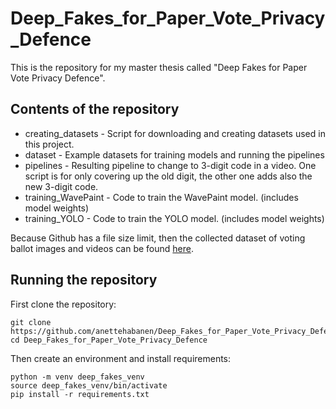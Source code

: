 # Deep_Fakes_for_Paper_Vote_Privacy_Defence

This is the repository for my master thesis called "Deep Fakes for Paper Vote Privacy Defence".

## Contents of the repository

* creating_datasets - Script for downloading and creating datasets used in this project.
* dataset - Example datasets for training models and running the pipelines
* pipelines - Resulting pipeline to change to 3-digit code in a video. One script is for only covering up the old digit, the other one adds also the new 3-digit code.
* training_WavePaint - Code to train the WavePaint model. (includes model weights)
* training_YOLO - Code to train the YOLO model. (includes model weights)

Because Github has a file size limit, then the collected dataset of voting ballot images and videos can be found [here](https://drive.google.com/file/d/1ETJoOAPoZNsUJW-IezeUcsXR-c4XBuTV/view?usp=sharing).


## Running the repository

First clone the repository:
```
git clone https://github.com/anettehabanen/Deep_Fakes_for_Paper_Vote_Privacy_Defence
cd Deep_Fakes_for_Paper_Vote_Privacy_Defence
```

Then create an environment and install requirements:
```
python -m venv deep_fakes_venv
source deep_fakes_venv/bin/activate
pip install -r requirements.txt
```

